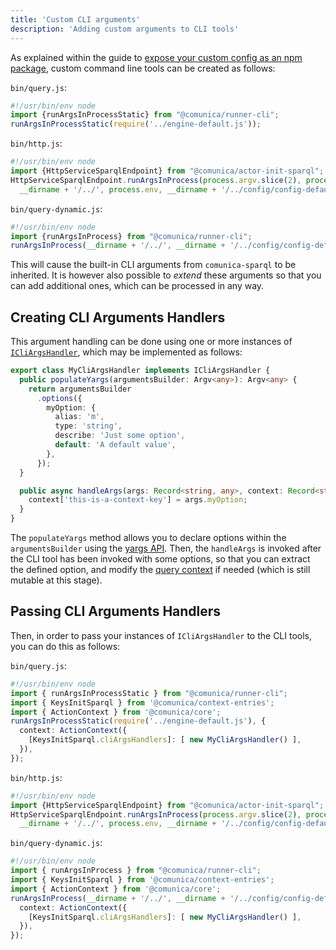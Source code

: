 ```yaml
---
title: 'Custom CLI arguments'
description: 'Adding custom arguments to CLI tools'
---
```


As explained within the guide to [expose your custom config as an npm package](/docs/modify/getting_started/custom_init/),
custom command line tools can be created as follows:

`bin/query.js`:
```typescript
#!/usr/bin/env node
import {runArgsInProcessStatic} from "@comunica/runner-cli";
runArgsInProcessStatic(require('../engine-default.js'));
```

`bin/http.js`:
```typescript
#!/usr/bin/env node
import {HttpServiceSparqlEndpoint} from "@comunica/actor-init-sparql";
HttpServiceSparqlEndpoint.runArgsInProcess(process.argv.slice(2), process.stdout, process.stderr,
  __dirname + '/../', process.env, __dirname + '/../config/config-default.json', () => process.exit(1));
```

`bin/query-dynamic.js`:
```typescript
#!/usr/bin/env node
import {runArgsInProcess} from "@comunica/runner-cli";
runArgsInProcess(__dirname + '/../', __dirname + '/../config/config-default.json');
```

This will cause the built-in CLI arguments from `comunica-sparql` to be inherited.
It is however also possible to _extend_ these arguments so that you can add additional ones,
which can be processed in any way.

## Creating CLI Arguments Handlers

This argument handling can be done using one or more instances of [`ICliArgsHandler`](https://comunica.github.io/comunica/interfaces/actor_init_sparql.ICliArgsHandler.html),
which may be implemented as follows:
```typescript
export class MyCliArgsHandler implements ICliArgsHandler {
  public populateYargs(argumentsBuilder: Argv<any>): Argv<any> {
    return argumentsBuilder
      .options({
        myOption: {
          alias: 'm',
          type: 'string',
          describe: 'Just some option',
          default: 'A default value',
        },
      });
  }

  public async handleArgs(args: Record<string, any>, context: Record<string, any>): Promise<void> {
    context['this-is-a-context-key'] = args.myOption;
  }
}
```

The `populateYargs` method allows you to declare options within the `argumentsBuilder` using the [yargs API](https://www.npmjs.com/package/yargs).
Then, the `handleArgs` is invoked after the CLI tool has been invoked with some options,
so that you can extract the defined option, and modify the [query context](/docs/query/advanced/context/) if needed (which is still mutable at this stage).

## Passing CLI Arguments Handlers

Then, in order to pass your instances of `ICliArgsHandler` to the CLI tools,
you can do this as follows:

`bin/query.js`:
```typescript
#!/usr/bin/env node
import { runArgsInProcessStatic } from "@comunica/runner-cli";
import { KeysInitSparql } from '@comunica/context-entries';
import { ActionContext } from '@comunica/core';
runArgsInProcessStatic(require('../engine-default.js'), {
  context: ActionContext({
    [KeysInitSparql.cliArgsHandlers]: [ new MyCliArgsHandler() ],
  }),
});
```

`bin/http.js`:
```typescript
#!/usr/bin/env node
import {HttpServiceSparqlEndpoint} from "@comunica/actor-init-sparql";
HttpServiceSparqlEndpoint.runArgsInProcess(process.argv.slice(2), process.stdout, process.stderr,
  __dirname + '/../', process.env, __dirname + '/../config/config-default.json', () => process.exit(1), [ new MyCliArgsHandler() ]);
```

`bin/query-dynamic.js`:
```typescript
#!/usr/bin/env node
import { runArgsInProcess } from "@comunica/runner-cli";
import { KeysInitSparql } from '@comunica/context-entries';
import { ActionContext } from '@comunica/core';
runArgsInProcess(__dirname + '/../', __dirname + '/../config/config-default.json', {
  context: ActionContext({
    [KeysInitSparql.cliArgsHandlers]: [ new MyCliArgsHandler() ],
  }),
});
```
